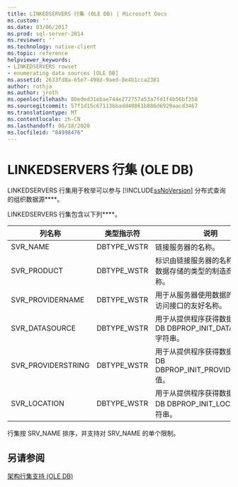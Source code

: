 ```yaml
---
title: LINKEDSERVERS 行集 (OLE DB) | Microsoft Docs
ms.custom: ''
ms.date: 03/06/2017
ms.prod: sql-server-2014
ms.reviewer: ''
ms.technology: native-client
ms.topic: reference
helpviewer_keywords:
- LINKEDSERVERS rowset
- enumerating data sources [OLE DB]
ms.assetid: 2633fd8a-65e7-498d-9aed-8e4b1cca2381
author: rothja
ms.author: jroth
ms.openlocfilehash: 80eded31ebae744e272757a53a7fd1f4b56bf358
ms.sourcegitcommit: 57f1d15c67113bbadd40861b886d6929aacd3467
ms.translationtype: MT
ms.contentlocale: zh-CN
ms.lasthandoff: 06/18/2020
ms.locfileid: "84998476"
---
```

# <a name="linkedservers-rowset-ole-db"></a>LINKEDSERVERS 行集 (OLE DB)
  LINKEDSERVERS 行集用于枚举可以参与 [!INCLUDE[ssNoVersion](../../../includes/ssnoversion-md.md)] 分布式查询的组织数据源****。  
  
 LINKEDSERVERS 行集包含以下列****。  
  
|列名称|类型指示符|说明|  
|-----------------|--------------------|-----------------|  
|SVR_NAME|DBTYPE_WSTR|链接服务器的名称。|  
|SVR_PRODUCT|DBTYPE_WSTR|标识由链接服务器的名称所表示的数据存储的类型的制造商或其他名称。|  
|SVR_PROVIDERNAME|DBTYPE_WSTR|用于从服务器使用数据的 OLE DB 访问接口的友好名称。|  
|SVR_DATASOURCE|DBTYPE_WSTR|用于从提供程序获得数据源的 OLE DB DBPROP_INIT_DATASOURCE 字符串。|  
|SVR_PROVIDERSTRING|DBTYPE_WSTR|用于从提供程序获得数据源的 OLE DB DBPROP_INIT_PROVIDERSTRING 值。|  
|SVR_LOCATION|DBTYPE_WSTR|用于从提供程序获得数据源的 OLE DB DBPROP_INIT_LOCATION 字符串。|  
  
 行集按 SRV_NAME 排序，并支持对 SRV_NAME 的单个限制。  
  
## <a name="see-also"></a>另请参阅  
 [架构行集支持 (OLE DB)](schema-rowset-support-ole-db.md)  
  
  
